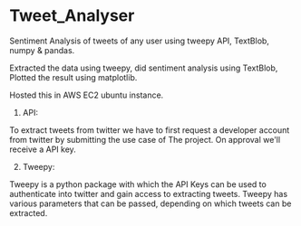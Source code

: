 # Tweet_Analyser

Sentiment Analysis of tweets of any user using tweepy API, TextBlob, numpy & pandas. 

Extracted the data using tweepy, did sentiment analysis using TextBlob, Plotted the result using matplotlib.  

Hosted this in AWS EC2 ubuntu instance.

1. API:

To extract tweets from twitter we have to first request a developer account from twitter by submitting the use case of 
The project. On approval we'll receive a API key.

2. Tweepy:

Tweepy is a python package with which the API Keys can be used to authenticate into twitter and gain access to extracting tweets.
Tweepy has various parameters that can be passed, depending on which tweets can be extracted.
